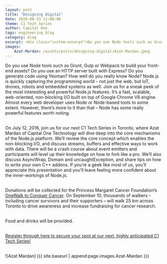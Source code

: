 ```yaml
---
layout: post
title: "Designing Digital"
date: 2016-06-23 11:00:00
theme: C1 Tech Series
author: Capital One
tags: engineering blog
category: blog
excerpt: <div class="custom-excerpt">Do you use Node tools such as Grunt, Gulp or Webpack to build your front-end assets? Do you use an HTTP server built with Express? Do you generate code using Yeoman? How well do you really know Node? Node.js is quickly capturing the programming world – not just the web, but IoT, drones, robots and embedded systems as well. Join us for a sneak peek of the most interesting and powerful Node.js features.  It’s a fast, scalable, web-oriented, non-blocking I/O built on top of Google Chrome V8 engine. Almost every web developer uses Node or Node-based tools to some extent. However, there’s more to it than that – Node has some really powerful features worth noting. <br/><br/> <a href="http://bit.ly/28O3ekD" target="_blank">Register through here to secure your spot at our next, highly anticipated C1 Tech Series!</a> <br/><br/> <img src="/assets/posts/designing-digital/Azat-Mardan.jpeg"></div>
images:
    Azat-Mardan: /assets/posts/designing-digital/Azat-Mardan.jpeg
---
```

Do you use Node tools such as Grunt, Gulp or Webpack to build your front-end assets? Do you use an HTTP server built with Express? Do you generate code using Yeoman? How well do you really know Node? 
Node.js is quickly capturing the programming world – not just the web, but IoT, drones, robots and embedded systems as well. Join us for a sneak peek of the most interesting and powerful Node.js features.  It’s a fast, scalable, web-oriented, non-blocking I/O built on top of Google Chrome V8 engine. Almost every web developer uses Node or Node-based tools to some extent. However, there’s more to it than that – Node has some really powerful features worth noting. 
<br/><br/>

<!--more-->

On July 12, 2016, join us for our next C1 Tech Series in Toronto, where Azat Mardan of Capital One Technology will dive deep into the core mechanisms of the Node.js platform. We’ll review the core concept which enables the non-blocking I/O, and discuss streams, buffers and effective ways to work with data. There will be a crash course about event emitters and participants will level up their knowledge on how to fork like a pro. We’ll also discuss AsyncWrap, Domain and uncaughtException, and share tips on how to write your own C++ addons. If you’re a geek like most of us, you’ll appreciate this presentation and you’ll leave feeling more confident about the inner-workings of Node.js. 
<br/><br/>

Donations will be collected for the Princess Margaret Cancer Foundation’s <a href="http://to16.onewalk.ca/site/PageServer?pagename=to16_homepage" target="_blank">OneWalk to Conquer Cancer</a>. On September 10, thousands of walkers – including cancer survivors and their supporters – will walk 25 km across Toronto to drive awareness and increase fundraising for cancer research. 
<br/><br/>

Food and drinks will be provided.
<br/><br/>

<a href="http://bit.ly/28O3ekD" target="_blank">Register through here to secure your spot at our next, highly anticipated C1 Tech Series!</a>
<br/><br/>

![Azat Mardan] ({{ site.baseurl | append:page.images.Azat-Mardan }})




